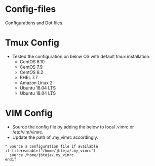 # Config-files
Configurations and Dot files.

# Tmux Config
  * Tested the configuration on below OS with default tmux installation:
    - CentOS 6.10
    - CentOS 7.9
    - CentOS 8.2
    - RHEL 7.7
    - Amazon Linux 2
    - Ubuntu 16.04 LTS
    - Ubuntu 18.04 LTS

# VIM Config
  * Source the config file by adding the below to local .vimrc or /etc/vim/vimrc. 
  * Update the path of .my_vimrc accordingly.
  ```
  " Source a configuration file if available
  if filereadable("/home/jbteja/.my_vimrc")
    source /home/jbteja/.my_vimrc
  endif
  ```
